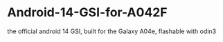 # Android-14-GSI-for-A042F
the official android 14 GSI, built for the Galaxy A04e, flashable with odin3
